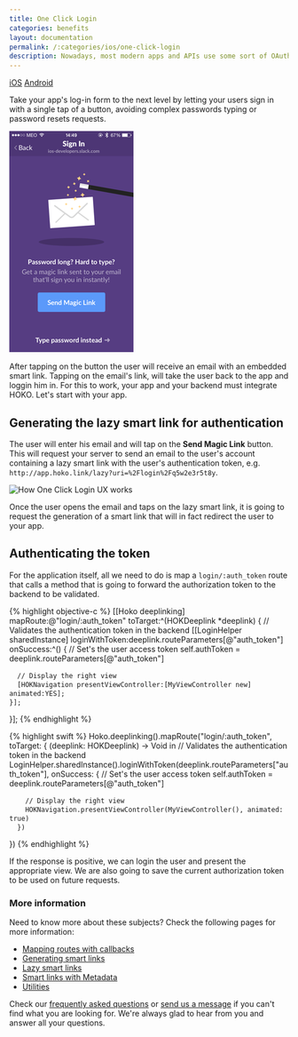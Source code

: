 ```yaml
---
title: One Click Login
categories: benefits
layout: documentation
permalink: /:categories/ios/one-click-login
description: Nowadays, most modern apps and APIs use some sort of OAuth or another token-based login session. With HOKO you can leverage it to the next level.
---
```


<a href="#" class="tab active">iOS</a>
<a href="http://support.hokolinks.com/benefits/android/one-click-login/" class="tab">Android</a>

Take your app's log-in form to the next level by letting your users sign in with a single tap of a
button, avoiding complex passwords typing or password resets requests.

![](/assets/images/slack-one-click-login.png)

After tapping on the button the user will receive an email with an embedded smart link. Tapping on
the email's link, will take the user back to the app and loggin him in.
For this to work, your app and your backend must integrate HOKO. Let's start with your app.

## Generating the lazy smart link for authentication

The user will enter his email and will tap on the **Send Magic Link** button.
This will request your server to send an email to the user's account containing a lazy smart link
with the user's authentication token, e.g. `http://app.hoko.link/lazy?uri=%2Flogin%2Fq5w2e3r5t8y`.

![How One Click Login UX works](https://s3-eu-west-1.amazonaws.com/hoko-blog/one_click_login_diagram.png)

Once the user opens the email and taps on the lazy smart link, it is going to request the generation
of a smart link that will in fact redirect the user to your app.

## Authenticating the token

For the application itself, all we need to do is map a `login/:auth_token` route that calls a method
that is going to forward the authorization token to the backend to be validated.

{% highlight objective-c %}
[[Hoko deeplinking] mapRoute:@"login/:auth_token"
                    toTarget:^(HOKDeeplink *deeplink) {
  // Validates the authentication token in the backend
  [[LoginHelper sharedInstance] loginWithToken:deeplink.routeParameters[@"auth_token"]
    onSuccess:^() {
      // Set's the user access token
      self.authToken = deeplink.routeParameters[@"auth_token"]

      // Display the right view
      [HOKNavigation presentViewController:[MyViewController new] animated:YES];
    }];
}];
{% endhighlight %}

{% highlight swift %}
Hoko.deeplinking().mapRoute("login/:auth_token", toTarget: {
  (deeplink: HOKDeeplink) -> Void in
    // Validates the authentication token in the backend
    LoginHelper.sharedInstance().loginWithToken(deeplink.routeParameters["auth_token"],
      onSuccess: {
        // Set's the user access token
        self.authToken = deeplink.routeParameters[@"auth_token"]

        // Display the right view
        HOKNavigation.presentViewController(MyViewController(), animated: true)
      })
})
{% endhighlight %}

If the response is positive, we can login the user and present the appropriate view. We are also
going to save the current authorization token to be used on future requests.

### More information

Need to know more about these subjects? Check the following pages for more information:

- [Mapping routes with callbacks](http://support.hokolinks.com/ios/ios-deeplinking/#route-mapping)
- [Generating smart links](http://support.hokolinks.com/ios/ios-deeplinking/#smart-link-generation)
- [Lazy smart links](http://support.hokolinks.com/api/rest-creating-lazy-smartlinks)
- [Smart links with Metadata](http://support.hokolinks.com/ios/ios-deeplinking/#metadata)
- [Utilities](http://support.hokolinks.com/ios/ios-utilities/)

Check our [frequently asked questions](http://support.hokolinks.com/faq/) or [send us a message](mailto:support@hokolinks.com) if you can't find what you are looking for. We're always glad
to hear from you and answer all your questions.
